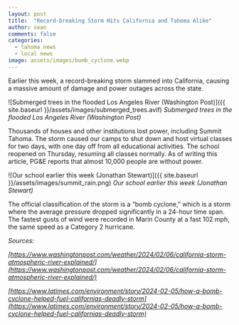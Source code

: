 ```yaml
---
layout: post
title:  "Record-breaking Storm Hits California and Tahoma Alike"
author: sean
comments: false
categories:
  - tahoma news
  - local news
image: assets/images/bomb_cyclone.webp
---
```

Earlier this week, a record-breaking storm slammed into California, causing a massive amount of damage and power outages across the state.

![Submerged trees in the flooded Los Angeles River (Washington Post)]({{ site.baseurl }}/assets/images/submerged_trees.avif)
_Submerged trees in the flooded Los Angeles River (Washington Post)_

Thousands of houses and other institutions lost power, including Summit Tahoma. The storm caused our camps to shut down and host virtual classes for two days, with one day off from all educational activities. The school reopened on Thursday, resuming all classes normally. As of writing this article, PG&E reports that almost 10,000 people are without power.

![Our school earlier this week (Jonathan Stewart)]({{ site.baseurl }}/assets/images/summit_rain.png)
_Our school earlier this week (Jonathan Stewart)_

The official classification of the storm is a “bomb cyclone,” which is a storm where the average pressure dropped significantly in a 24-hour time span. The fastest gusts of wind were recorded in Marin County at a fast 102 mph, the same speed as a Category 2 hurricane.

_Sources:_

_[https://www.washingtonpost.com/weather/2024/02/06/california-storm-atmospheric-river-explained/](https://www.washingtonpost.com/weather/2024/02/06/california-storm-atmospheric-river-explained/)_

_[https://www.latimes.com/environment/story/2024-02-05/how-a-bomb-cyclone-helped-fuel-californias-deadly-storm](https://www.latimes.com/environment/story/2024-02-05/how-a-bomb-cyclone-helped-fuel-californias-deadly-storm)_